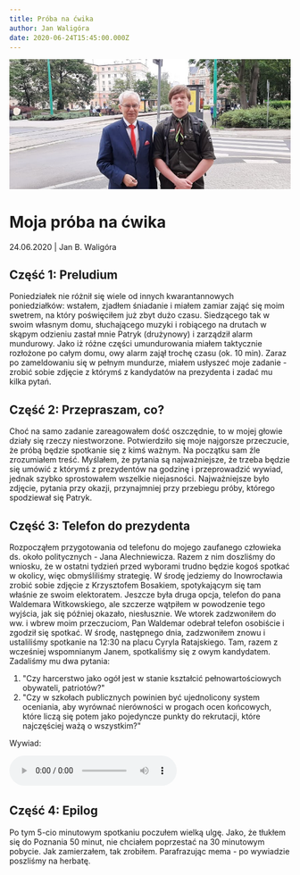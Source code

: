 ```yaml
---
title: Próba na ćwika
author: Jan Waligóra
date: 2020-06-24T15:45:00.000Z
---
```

![Zdjęcie Jody z Waldemarem Witkowskim](joda.jpg)

# Moja próba na ćwika

24.06.2020 | Jan B. Waligóra

## Część 1: Preludium

Poniedziałek nie różnił się wiele od innych kwarantannowych poniedziałków: wstałem, zjadłem śniadanie i miałem zamiar zająć się moim swetrem, na który poświęciłem już zbyt dużo czasu. Siedzącego tak w swoim własnym domu, słuchającego muzyki i robiącego na drutach w skąpym odzieniu zastał mnie Patryk (drużynowy) i zarządził alarm mundurowy. Jako iż różne części umundurowania miałem taktycznie rozłożone po całym domu, owy alarm zajął trochę czasu (ok. 10 min). Zaraz po zameldowaniu się w pełnym mundurze, miałem usłyszeć moje zadanie - zrobić sobie zdjęcie z którymś z kandydatów na prezydenta i zadać mu kilka pytań.

## Część 2: Przepraszam, co?

Choć na samo zadanie zareagowałem dość oszczędnie, to w mojej głowie działy się rzeczy niestworzone. Potwierdziło się moje najgorsze przeczucie, że próbą będzie spotkanie się z kimś ważnym. Na początku sam źle zrozumiałem treść. Myślałem, że pytania są najważniejsze, że trzeba będzie się umówić z którymś z prezydentów na godzinę i przeprowadzić wywiad, jednak szybko sprostowałem wszelkie niejasności. Najważniejsze było zdjęcie, pytania przy okazji, przynajmniej przy przebiegu próby, którego spodziewał się Patryk.

## Część 3: Telefon do prezydenta

Rozpocząłem przygotowania od telefonu do mojego zaufanego człowieka ds. około politycznych - Jana Alechniewicza. Razem z nim doszliśmy do wniosku, że w ostatni tydzień przed wyborami trudno będzie kogoś spotkać w okolicy, więc obmyśliliśmy strategię. W środę jedziemy do Inowrocławia zrobić sobie zdjęcie z Krzysztofem Bosakiem, spotykającym się tam właśnie ze swoim elektoratem. Jeszcze była druga opcja, telefon do pana Waldemara Witkowskiego, ale szczerze wątpiłem w powodzenie tego wyjścia, jak się później okazało, niesłusznie. We wtorek zadzwoniłem do ww. i wbrew moim przeczuciom, Pan Waldemar odebrał telefon osobiście i zgodził się spotkać. W środę, następnego dnia, zadzwoniłem znowu i ustaliliśmy spotkanie na 12:30 na placu Cyryla Ratajskiego. Tam, razem z wcześniej wspomnianym Janem, spotkaliśmy się z owym kandydatem. Zadaliśmy mu dwa pytania:

1. "Czy harcerstwo jako ogół jest w stanie kształcić pełnowartościowych obywateli, patriotów?"
2. "Czy w szkołach publicznych powinien być ujednolicony system oceniania, aby wyrównać nierówności w progach ocen końcowych, które liczą się potem jako pojedyncze punkty do rekrutacji, które najczęściej ważą o wszystkim?"

Wywiad:

<audio controls>
  <source src="../wywiad-z-prezydentem.m4a" type="audio/mp4">
  <source src="../wywiad-z-prezydentem.mp3" type="audio/mpeg">
</audio>

## Część 4: Epilog

Po tym 5-cio minutowym spotkaniu poczułem wielką ulgę. Jako, że tłukłem się do Poznania 50 minut, nie chciałem poprzestać na 30 minutowym pobycie. Jak zamierzałem, tak zrobiłem. Parafrazując mema - po wywiadzie poszliśmy na herbatę.